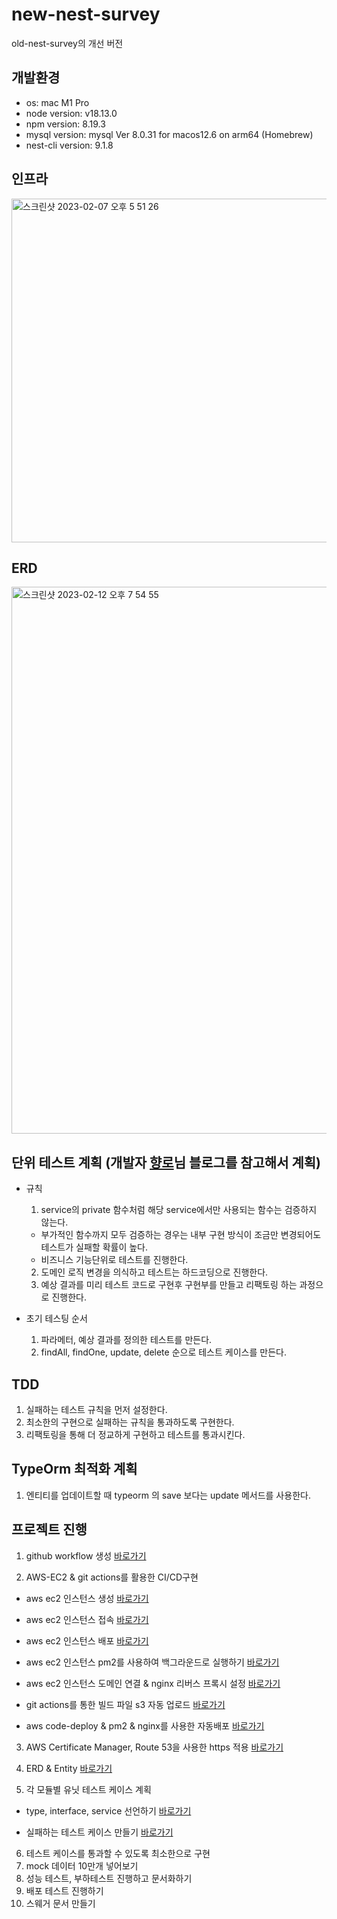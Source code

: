 # new-nest-survey

old-nest-survey의 개선 버전

## 개발환경

- os: mac M1 Pro
- node version: v18.13.0
- npm version: 8.19.3
- mysql version: mysql Ver 8.0.31 for macos12.6 on arm64 (Homebrew)
- nest-cli version: 9.1.8

## 인프라

<img width="550" alt="스크린샷 2023-02-07 오후 5 51 26" src="https://user-images.githubusercontent.com/106916440/217197790-8e129e87-d388-48c8-b49a-6bf5adfe4dc4.png">

## ERD

<img width="875" alt="스크린샷 2023-02-12 오후 7 54 55" src="https://user-images.githubusercontent.com/106916440/218306824-7198eb98-9a6c-4eda-9180-829d96616520.png">

## 단위 테스트 계획 (개발자 [향로](https://jojoldu.tistory.com/category/%ED%85%8C%EC%8A%A4%ED%8A%B8%EC%BD%94%EB%93%9C)님 블로그를 참고해서 계획)

- 규칙

  1. service의 private 함수처럼 해당 service에서만 사용되는 함수는 검증하지 않는다.

  - 부가적인 함수까지 모두 검증하는 경우는 내부 구현 방식이 조금만 변경되어도 테스트가 실패할 확률이 높다.
  - 비즈니스 기능단위로 테스트를 진행한다.

  2. 도메인 로직 변경을 의식하고 테스트는 하드코딩으로 진행한다.
  3. 예상 결과를 미리 테스트 코드로 구현후 구현부를 만들고 리팩토링 하는 과정으로 진행한다.

- 초기 테스팅 순서
  1. 파라메터, 예상 결과를 정의한 테스트를 만든다.
  2. findAll, findOne, update, delete 순으로 테스트 케이스를 만든다.

## TDD

1. 실패하는 테스트 규칙을 먼저 설정한다.
2. 최소한의 구현으로 실패하는 규칙을 통과하도록 구현한다.
3. 리팩토링을 통해 더 정교하게 구현하고 테스트를 통과시킨다.

## TypeOrm 최적화 계획

1. 엔티티를 업데이트할 때 typeorm 의 save 보다는 update 메서드를 사용한다.

## 프로젝트 진행

1. github workflow 생성 [바로가기](https://hssm93.tistory.com/entry/NestJs-%EC%84%A4%EB%AC%B8%EC%A1%B0%EC%82%AC-%EB%AF%B8%EB%8B%88-%ED%94%84%EB%A1%9C%EC%A0%9D%ED%8A%B8-1)

2. AWS-EC2 & git actions를 활용한 CI/CD구현

- aws ec2 인스턴스 생성 [바로가기](https://hssm93.tistory.com/entry/NestJs-%EC%84%A4%EB%AC%B8%EC%A1%B0%EC%82%AC-%EB%AF%B8%EB%8B%88-%ED%94%84%EB%A1%9C%EC%A0%9D%ED%8A%B8-2-AWS-EC2-%EC%83%9D%EC%84%B1)
- aws ec2 인스턴스 접속 [바로가기](https://hssm93.tistory.com/entry/NestJs-%EC%84%A4%EB%AC%B8%EC%A1%B0%EC%82%AC-%EB%AF%B8%EB%8B%88-%ED%94%84%EB%A1%9C%EC%A0%9D%ED%8A%B8-2-AWS-EC2-%EC%A0%91%EC%86%8D-%EB%B0%8F-%EB%B0%B0%ED%8F%AC)
- aws ec2 인스턴스 배포 [바로가기](https://hssm93.tistory.com/entry/NestJs-%EC%84%A4%EB%AC%B8%EC%A1%B0%EC%82%AC-%EB%AF%B8%EB%8B%88-%ED%94%84%EB%A1%9C%EC%A0%9D%ED%8A%B8-3-AWS-EC2-%EB%B0%B0%ED%8F%AC)
- aws ec2 인스턴스 pm2를 사용하여 백그라운드로 실행하기 [바로가기](https://hssm93.tistory.com/entry/NestJs-%EC%84%A4%EB%AC%B8%EC%A1%B0%EC%82%AC-%EB%AF%B8%EB%8B%88-%ED%94%84%EB%A1%9C%EC%A0%9D%ED%8A%B8-6-AWS-EC2-%EB%B0%B0%ED%8F%AC)
- aws ec2 인스턴스 도메인 연결 & nginx 리버스 프록시 설정 [바로가기](https://hssm93.tistory.com/entry/NestJs-%EC%84%A4%EB%AC%B8%EC%A1%B0%EC%82%AC-%EB%AF%B8%EB%8B%88-%ED%94%84%EB%A1%9C%EC%A0%9D%ED%8A%B8-4-AWS-EC2-%EB%B0%B0%ED%8F%AC-%EB%8F%84%EB%A9%94%EC%9D%B8)

- git actions를 통한 빌드 파일 s3 자동 업로드 [바로가기](https://hssm93.tistory.com/entry/NestJs-%EC%84%A4%EB%AC%B8%EC%A1%B0%EC%82%AC-%EB%AF%B8%EB%8B%88-%ED%94%84%EB%A1%9C%EC%A0%9D%ED%8A%B8-4-AWS-EC2-%EB%B0%B0%ED%8F%AC-%EC%9E%90%EB%8F%99%EB%B0%B0%ED%8F%AC)

- aws code-deploy & pm2 & nginx를 사용한 자동배포 [바로가기](https://hssm93.tistory.com/entry/NestJs-%EC%84%A4%EB%AC%B8%EC%A1%B0%EC%82%AC-%EB%AF%B8%EB%8B%88-%ED%94%84%EB%A1%9C%EC%A0%9D%ED%8A%B8-4-AWS-EC2-%EB%B0%B0%ED%8F%AC-%EC%9E%90%EB%8F%99%EB%B0%B0%ED%8F%AC-2)

3. AWS Certificate Manager, Route 53을 사용한 https 적용 [바로가기](https://hssm93.tistory.com/entry/10-NestJs-%EC%84%A4%EB%AC%B8%EC%A1%B0%EC%82%AC-%EB%AF%B8%EB%8B%88-%ED%94%84%EB%A1%9C%EC%A0%9D%ED%8A%B8-AWS-EC2-%EB%B0%B0%ED%8F%AC-https)

4. ERD & Entity [바로가기](https://hssm93.tistory.com/entry/11-NestJs-%EC%84%A4%EB%AC%B8%EC%A1%B0%EC%82%AC-%EB%AF%B8%EB%8B%88-%ED%94%84%EB%A1%9C%EC%A0%9D%ED%8A%B8-%EC%97%94%ED%8B%B0%ED%8B%B0-%EB%A7%8C%EB%93%A4%EA%B8%B0)
5. 각 모듈별 유닛 테스트 케이스 계획

- type, interface, service 선언하기 [바로가기](https://hssm93.tistory.com/entry/11-NestJs-%EC%84%A4%EB%AC%B8%EC%A1%B0%EC%82%AC-%EB%AF%B8%EB%8B%88-%ED%94%84%EB%A1%9C%EC%A0%9D%ED%8A%B8-TDD-%EC%B2%AB%EA%B2%BD%ED%97%98)

- 실패하는 테스트 케이스 만들기 [바로가기](https://hssm93.tistory.com/entry/12-NestJs-%EC%84%A4%EB%AC%B8%EC%A1%B0%EC%82%AC-%EB%AF%B8%EB%8B%88-%ED%94%84%EB%A1%9C%EC%A0%9D%ED%8A%B8-%ED%85%8C%EC%8A%A4%ED%8A%B8-%EC%8B%A4%ED%8C%A8%ED%95%98%EB%8A%94-%ED%85%8C%EC%8A%A4%ED%8A%B8-%EC%BC%80%EC%9D%B4%EC%8A%A4)

6. 테스트 케이스를 통과할 수 있도록 최소한으로 구현
7. mock 데이터 10만개 넣어보기
8. 성능 테스트, 부하테스트 진행하고 문서화하기
9. 배포 테스트 진행하기
10. 스웨거 문서 만들기
